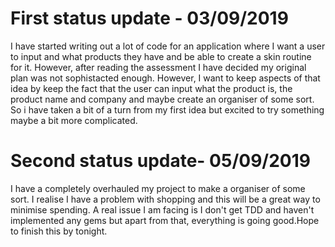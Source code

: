# First status update - 03/09/2019

I have started writing out a lot of code for an application where I want a user to input and what products they
have and be able to create a skin routine for it. However, after reading the assessment I have decided my original plan
was not sophistacted enough. However, I want to keep aspects of that idea by keep the fact that the user can input
what the product is, the product name and company and maybe create an organiser of some sort.
So i have taken a bit of a turn from my first idea but excited to try something maybe a bit more complicated.


# Second status update- 05/09/2019

I have a completely overhauled my project to make a organiser of some sort. I realise I have a problem with shopping 
and this will be a great way to minimise spending. A real issue I am facing is I don't get TDD and haven't implemented any gems
but apart from that, everything is going good.Hope to finish this by tonight.
